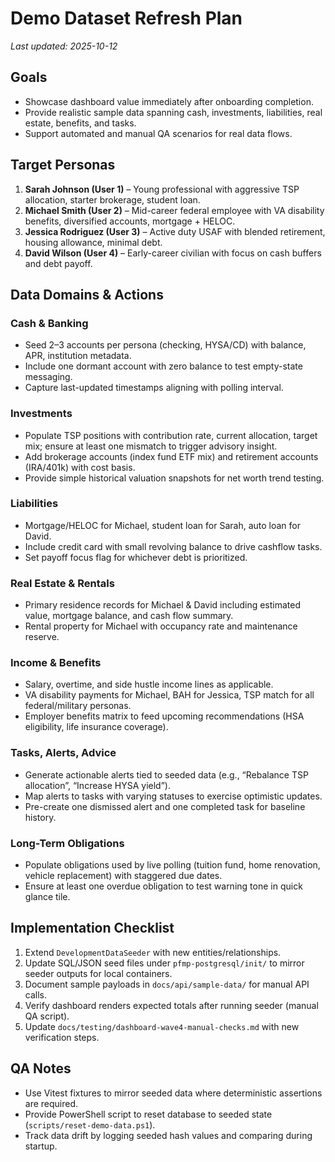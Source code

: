 # Demo Dataset Refresh Plan

_Last updated: 2025-10-12_

## Goals
- Showcase dashboard value immediately after onboarding completion.
- Provide realistic sample data spanning cash, investments, liabilities, real estate, benefits, and tasks.
- Support automated and manual QA scenarios for real data flows.

## Target Personas
1. **Sarah Johnson (User 1)** – Young professional with aggressive TSP allocation, starter brokerage, student loan.
2. **Michael Smith (User 2)** – Mid-career federal employee with VA disability benefits, diversified accounts, mortgage + HELOC.
3. **Jessica Rodriguez (User 3)** – Active duty USAF with blended retirement, housing allowance, minimal debt.
4. **David Wilson (User 4)** – Early-career civilian with focus on cash buffers and debt payoff.

## Data Domains & Actions
### Cash & Banking
- Seed 2–3 accounts per persona (checking, HYSA/CD) with balance, APR, institution metadata.
- Include one dormant account with zero balance to test empty-state messaging.
- Capture last-updated timestamps aligning with polling interval.

### Investments
- Populate TSP positions with contribution rate, current allocation, target mix; ensure at least one mismatch to trigger advisory insight.
- Add brokerage accounts (index fund ETF mix) and retirement accounts (IRA/401k) with cost basis.
- Provide simple historical valuation snapshots for net worth trend testing.

### Liabilities
- Mortgage/HELOC for Michael, student loan for Sarah, auto loan for David.
- Include credit card with small revolving balance to drive cashflow tasks.
- Set payoff focus flag for whichever debt is prioritized.

### Real Estate & Rentals
- Primary residence records for Michael & David including estimated value, mortgage balance, and cash flow summary.
- Rental property for Michael with occupancy rate and maintenance reserve.

### Income & Benefits
- Salary, overtime, and side hustle income lines as applicable.
- VA disability payments for Michael, BAH for Jessica, TSP match for all federal/military personas.
- Employer benefits matrix to feed upcoming recommendations (HSA eligibility, life insurance coverage).

### Tasks, Alerts, Advice
- Generate actionable alerts tied to seeded data (e.g., “Rebalance TSP allocation”, “Increase HYSA yield”).
- Map alerts to tasks with varying statuses to exercise optimistic updates.
- Pre-create one dismissed alert and one completed task for baseline history.

### Long-Term Obligations
- Populate obligations used by live polling (tuition fund, home renovation, vehicle replacement) with staggered due dates.
- Ensure at least one overdue obligation to test warning tone in quick glance tile.

## Implementation Checklist
1. Extend `DevelopmentDataSeeder` with new entities/relationships.
2. Update SQL/JSON seed files under `pfmp-postgresql/init/` to mirror seeder outputs for local containers.
3. Document sample payloads in `docs/api/sample-data/` for manual API calls.
4. Verify dashboard renders expected totals after running seeder (manual QA script).
5. Update `docs/testing/dashboard-wave4-manual-checks.md` with new verification steps.

## QA Notes
- Use Vitest fixtures to mirror seeded data where deterministic assertions are required.
- Provide PowerShell script to reset database to seeded state (`scripts/reset-demo-data.ps1`).
- Track data drift by logging seeded hash values and comparing during startup.
